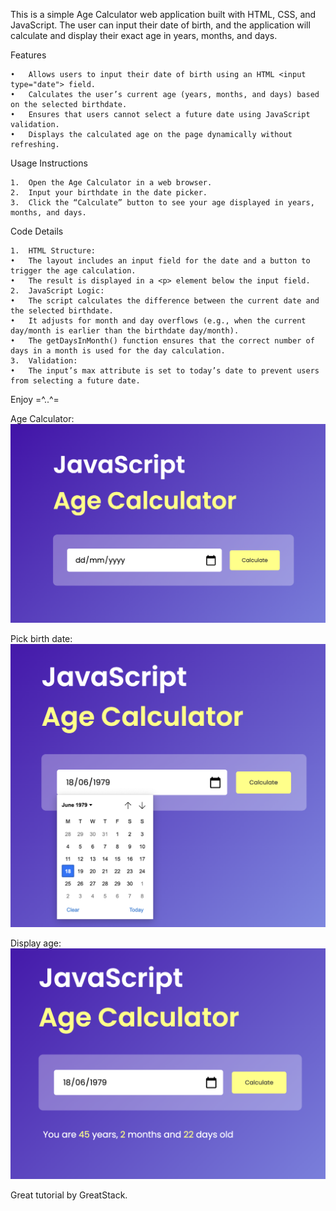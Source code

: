 This is a simple Age Calculator web application built with HTML, CSS, and JavaScript. The user can input their date of birth, and the application will calculate and display their exact age in years, months, and days.

Features

	•	Allows users to input their date of birth using an HTML <input type="date"> field.
	•	Calculates the user’s current age (years, months, and days) based on the selected birthdate.
	•	Ensures that users cannot select a future date using JavaScript validation.
	•	Displays the calculated age on the page dynamically without refreshing.

Usage Instructions

	1.	Open the Age Calculator in a web browser.
	2.	Input your birthdate in the date picker.
	3.	Click the “Calculate” button to see your age displayed in years, months, and days.

Code Details

	1.	HTML Structure:
	•	The layout includes an input field for the date and a button to trigger the age calculation.
	•	The result is displayed in a <p> element below the input field.
	2.	JavaScript Logic:
	•	The script calculates the difference between the current date and the selected birthdate.
	•	It adjusts for month and day overflows (e.g., when the current day/month is earlier than the birthdate day/month).
	•	The getDaysInMonth() function ensures that the correct number of days in a month is used for the day calculation.
	3.	Validation:
	•	The input’s max attribute is set to today’s date to prevent users from selecting a future date.


   Enjoy =^..^=
  
 Age Calculator:
 ![Example Image](/app-age-calculator.png)

  Pick birth date:
 ![Example Image](/pick-bdate.png)

  Display age:
 ![Example Image](/display-age.png)

 Great tutorial by GreatStack.